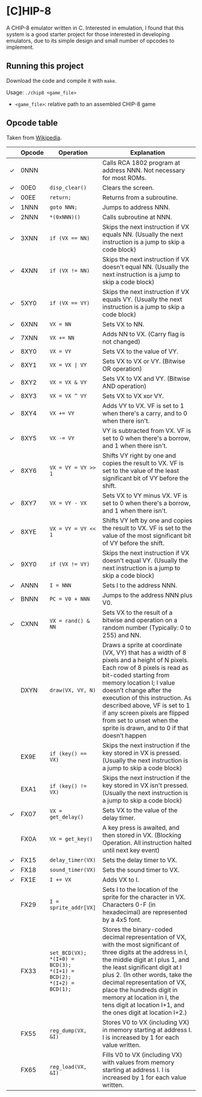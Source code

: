 # [C]HIP-8
A CHIP-8 emulator written in C. Interested in emulation, I found that this system 
is a good starter project for those interested in developing emulators, due to its 
simple design and small number of opcodes to implement.

## Running this project
Download the code and compile it with `make`.

Usage: `./chip8 <game_file>`
- `<game_file>`: relative path to an assembled CHIP-8 game

## Opcode table
Taken from [Wikipedia](https://en.wikipedia.org/wiki/CHIP-8).

|   | Opcode | Operation | Explanation |
|---|--------|-----------|-------------|
| ✓ | 0NNN | | Calls RCA 1802 program at address NNN. Not necessary for most ROMs. |
| ✓ | 00E0 | `disp_clear()` | Clears the screen. |
| ✓ | 00EE | `return;` | Returns from a subroutine. |
| ✓ | 1NNN | `goto NNN;` | Jumps to address NNN. |
| ✓ | 2NNN | `*(0xNNN)()` | Calls subroutine at NNN. |
| ✓ | 3XNN | `if (VX == NN)` | Skips the next instruction if VX equals NN. (Usually the next instruction is a jump to skip a code block) |
| ✓ | 4XNN | `if (VX != NN)` | Skips the next instruction if VX doesn't equal NN. (Usually the next instruction is a jump to skip a code block) |
| ✓ | 5XY0 | `if (VX == VY)` | Skips the next instruction if VX equals VY. (Usually the next instruction is a jump to skip a code block) |
| ✓ | 6XNN | `VX = NN` | Sets VX to NN. |
| ✓ | 7XNN | `VX += NN` | Adds NN to VX. (Carry flag is not changed) |
| ✓ | 8XY0 | `VX = VY` | Sets VX to the value of VY. |
| ✓ | 8XY1 | `VX = VX \| VY` | Sets VX to VX or VY. (Bitwise OR operation) |
| ✓ | 8XY2 | `VX = VX & VY` | Sets VX to VX and VY. (Bitwise AND operation) |
| ✓ | 8XY3 | `VX = VX ^ VY` | Sets VX to VX xor VY. |
| ✓ | 8XY4 | `VX += VY` | Adds VY to VX. VF is set to 1 when there's a carry, and to 0 when there isn't. |
| ✓ | 8XY5 | `VX -= VY` | VY is subtracted from VX. VF is set to 0 when there's a borrow, and 1 when there isn't. |
| ✓ | 8XY6 | `VX = VY = VY >> 1` | Shifts VY right by one and copies the result to VX. VF is set to the value of the least significant bit of VY before the shift. |
| ✓ | 8XY7 | `VX = VY - VX` | Sets VX to VY minus VX. VF is set to 0 when there's a borrow, and 1 when there isn't. |
| ✓ | 8XYE | `VX = VY = VY << 1` | Shifts VY left by one and copies the result to VX. VF is set to the value of the most significant bit of VY before the shift. |
| ✓ | 9XY0 | `if (VX != VY)` | Skips the next instruction if VX doesn't equal VY. (Usually the next instruction is a jump to skip a code block) |
| ✓ | ANNN | `I = NNN` | Sets I to the address NNN. |
| ✓ | BNNN | `PC = V0 + NNN` | Jumps to the address NNN plus V0. |
| ✓ | CXNN | `VX = rand() & NN` | Sets VX to the result of a bitwise and operation on a random number (Typically: 0 to 255) and NN. |
|  | DXYN | `draw(VX, VY, N)` | Draws a sprite at coordinate (VX, VY) that has a width of 8 pixels and a height of N pixels. Each row of 8 pixels is read as bit-coded starting from memory location I; I value doesn’t change after the execution of this instruction. As described above, VF is set to 1 if any screen pixels are flipped from set to unset when the sprite is drawn, and to 0 if that doesn’t happen |
|  | EX9E | `if (key() == VX)` | Skips the next instruction if the key stored in VX is pressed. (Usually the next instruction is a jump to skip a code block) |
|  | EXA1 | `if (key() != VX)` | Skips the next instruction if the key stored in VX isn't pressed. (Usually the next instruction is a jump to skip a code block) |
| ✓ | FX07 | `VX = get_delay()` | Sets VX to the value of the delay timer. |
|  | FX0A | `VX = get_key()` | A key press is awaited, and then stored in VX. (Blocking Operation. All instruction halted until next key event) |
| ✓ | FX15 | `delay_timer(VX)` | Sets the delay timer to VX. |
| ✓ | FX18 | `sound_timer(VX)` | Sets the sound timer to VX. |
| ✓ | FX1E | `I += VX` | Adds VX to I. |
|  | FX29 | `I = sprite_addr[VX]` | Sets I to the location of the sprite for the character in VX. Characters 0-F (in hexadecimal) are represented by a 4x5 font. |
|  | FX33 | `set_BCD(VX);`<br>`*(I+0) = BCD(3);`<br>`*(I+1) = BCD(2);`<br>`*(I+2) = BCD(1);` | Stores the binary-coded decimal representation of VX, with the most significant of three digits at the address in I, the middle digit at I plus 1, and the least significant digit at I plus 2. (In other words, take the decimal representation of VX, place the hundreds digit in memory at location in I, the tens digit at location I+1, and the ones digit at location I+2.) |
|  | FX55 | `reg_dump(VX, &I)` | Stores V0 to VX (including VX) in memory starting at address I. I is increased by 1 for each value written. |
|  | FX65 | `reg_load(VX, &I)` | Fills V0 to VX (including VX) with values from memory starting at address I. I is increased by 1 for each value written. |
